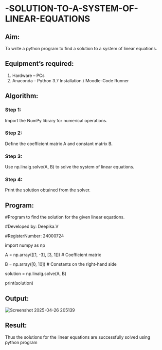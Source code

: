 # -SOLUTION-TO-A-SYSTEM-OF-LINEAR-EQUATIONS
## Aim:
To write a python program to find a solution to a system of linear equations.
## Equipment’s required:
1. 	Hardware – PCs
2. 	Anaconda – Python 3.7 Installation / Moodle-Code Runner
## Algorithm:
### Step 1: 
 Import the NumPy library for numerical operations.
### Step 2:
Define the coefficient matrix A and constant matrix B.
### Step 3: 
Use np.linalg.solve(A, B) to solve the system of linear equations.
### Step 4: 
Print the solution obtained from the solver.
## Program:

#Program to find the solution for the given linear equations.

#Developed by: Deepika.V

#RegisterNumber: 24000724

import numpy as np

A = np.array([[1, -3], [3, 1]])  # Coefficient matrix

B = np.array([0, 10])  # Constants on the right-hand side

solution = np.linalg.solve(A, B)

print(solution)

## Output:
![Screenshot 2025-04-26 205139](https://github.com/user-attachments/assets/672eae3a-3c53-4f34-933b-010b3abf7752)

## Result: 
Thus the solutions for the linear equations are successfully solved using python program

